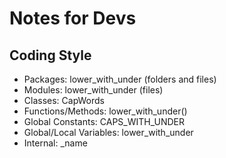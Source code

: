 # Notes for Devs

## Coding Style

- Packages: lower_with_under (folders and files)
- Modules: lower_with_under (files)
- Classes: CapWords
- Functions/Methods: lower_with_under()
- Global Constants: CAPS_WITH_UNDER
- Global/Local Variables: lower_with_under
- Internal: _name


